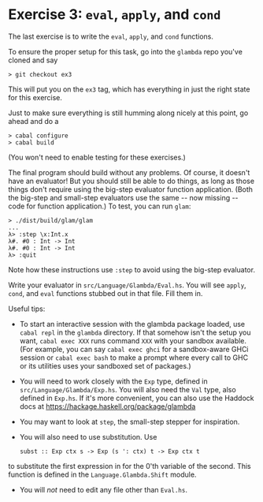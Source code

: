 Exercise 3: `eval`, `apply`, and `cond`
=======================================

The last exercise is to write the `eval`, `apply`, and `cond` functions.

To ensure the proper setup for this task, go into the `glambda` repo you've
cloned and say

    > git checkout ex3

This will put you on the `ex3` tag, which has everything in just the right
state for this exercise.

Just to make sure everything is still humming along nicely at this point,
go ahead and do a

    > cabal configure
    > cabal build

(You won't need to enable testing for these exercises.)

The final program should build without any problems. Of course, it doesn't
have an evaluator! But you should still be able to do things, as long as
those things don't require using the big-step evaluator function application.
(Both the big-step and small-step evaluators use the same -- now missing --
code for function application.) To test, you can run `glam`:

    > ./dist/build/glam/glam
    ...
    λ> :step \x:Int.x
    λ#. #0 : Int -> Int
    λ#. #0 : Int -> Int
    λ> :quit

Note how these instructions use `:step` to avoid using the big-step evaluator.

Write your evaluator in `src/Language/Glambda/Eval.hs`. You will see `apply`,
`cond`, and `eval` functions stubbed out in that file. Fill them in.

Useful tips:
  * To start an interactive session with the glambda package loaded, use
    `cabal repl` in the `glambda` directory. If that somehow isn't the
    setup you want, `cabal exec XXX` runs command `XXX` with your sandbox
    available. (For example, you can say `cabal exec ghci` for a sandbox-aware
    GHCi session or `cabal exec bash` to make a prompt where every call to
    GHC or its utilities uses your sandboxed set of packages.)

  * You will need to work closely with the `Exp` type, defined in
    `src/Language/Glambda/Exp.hs`. You will also need the `Val` type,
    also defined in `Exp.hs`. If it's more convenient, you can also
    use the Haddock docs at https://hackage.haskell.org/package/glambda

  * You may want to look at `step`, the small-step stepper for inspiration.

  * You will also need to use substitution. Use

        subst :: Exp ctx s -> Exp (s ': ctx) t -> Exp ctx t

  to substitute the first expression in for the 0'th variable of the second.
  This function is defined in the `Language.Glambda.Shift` module.

  * You will *not* need to edit any file other than `Eval.hs`.
